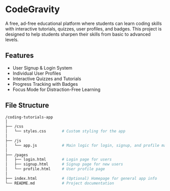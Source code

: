 # CodeGravity

A free, ad-free educational platform where students can learn coding skills with interactive tutorials, quizzes, user profiles, and badges. This project is designed to help students sharpen their skills from basic to advanced levels.

## Features
- User Signup & Login System
- Individual User Profiles
- Interactive Quizzes and Tutorials
- Progress Tracking with Badges
- Focus Mode for Distraction-Free Learning

## File Structure
```bash
/coding-tutorials-app
│
├── /css
│   └── styles.css       # Custom styling for the app
│
├── /js
│   └── app.js           # Main logic for login, signup, and profile management
│
├── /pages
│   ├── login.html       # Login page for users
│   ├── signup.html      # Signup page for new users
│   └── profile.html     # User profile page
│
├── index.html           # (Optional) Homepage for general app info
└── README.md            # Project documentation
